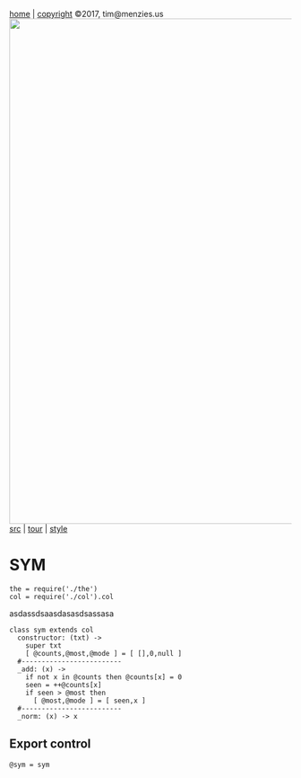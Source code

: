 [home](http://tiny.cc/koff) |
[copyright](https://github.com/koffee/script/blob/master/LICENSE.md) &copy;2017, tim&commat;menzies.us<br>
[<img width=900 src=https://raw.githubusercontent.com/koffee/script/master/img/head.jpg>](http://tiny.cc/koff)<br>
[src](https://github.com/koffee/script/tree/master/lib) |
[tour](https://github.com/koffee/script/blob/master/docs/TOUR.md) |
[style](https://github.com/koffee/script/blob/master/docs/STYLE.md) 

# SYM 

    the = require('./the')
    col = require('./col').col

asdassdsaasdasasdsassasa

    class sym extends col
      constructor: (txt) ->
        super txt
        [ @counts,@most,@mode ] = [ [],0,null ]
      #-------------------------
      _add: (x) ->
        if not x in @counts then @counts[x] = 0
        seen = ++@counts[x]
        if seen > @most then
          [ @most,@mode ] = [ seen,x ] 
      #-------------------------
      _norm: (x) -> x

## Export control

    @sym = sym

